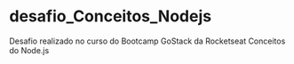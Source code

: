 # desafio_Conceitos_Nodejs



Desafio realizado no curso do Bootcamp  GoStack da Rocketseat Conceitos do Node.js
